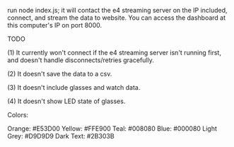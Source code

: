 run node index.js; it will contact the e4 streaming server on the IP included,
connect, and stream the data to website.  You can access the dashboard at this
computer's IP on port 8000.

TODO

(1) It currently won't connect if the e4 streaming server isn't running first, and
doesn't handle disconnects/retries gracefully.

(2) It doesn't save the data to a csv.

(3) It doesn't include glasses and watch data.

(4) It doesn't show LED state of glasses.



Colors:

Orange: #E53D00
Yellow: #FFE900
Teal: #008080
Blue: #000080
Light Grey: #D9D9D9
Dark Text: #2B303B

